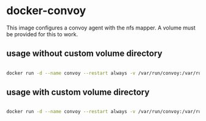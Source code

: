 # docker-convoy

This image configures a convoy agent with the nfs mapper. A volume must be provided for this to work.

## usage without custom volume directory

```bash

docker run -d --name convoy --restart always -v /var/run/convoy:/var/run/convoy -v /etc/docker/plugins:/etc/docker/plugins -v /local/share:/share incredibledude/docker-convoy

```

## usage with custom volume directory

```bash

docker run -d --name convoy --restart always -v /var/run/convoy:/var/run/convoy -v /etc/docker/plugins:/etc/docker/plugins -v /local/share:/custom/share -e VOLUMES=/custom/share incredibledude/docker-convoy

```
